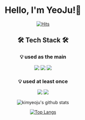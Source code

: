 
<div align=center>	
  
# Hello, I'm YeoJu!🌈
  
</div>

<div align=center>	
  
[![Hits](https://hits.seeyoufarm.com/api/count/incr/badge.svg?url=https%3A%2F%2Fgithub.com%2Fkimyeoju&count_bg=%23E1ECC8&title_bg=%23A0C49D&icon=github.svg&icon_color=%23FFFFFF&title=GITHUB&edge_flat=false)](https://github.com/kimyeoju)
  
</div>

<div align=center>	
  

## 🛠 ️Tech Stack 🛠 

### 💡 used as the main

   <img src="https://img.shields.io/badge/Django-092E20?style=flat&logo=Django&logoColor=white"/> <img src="https://img.shields.io/badge/Python-3776AB?style=flat&logo=Python&logoColor=white"/> <img src="https://img.shields.io/badge/MySQL-3776AB?style=flat&logo=MySQL&logoColor=white"/>


### 💡 used at least once

<img src="https://img.shields.io/badge/HTML5-E34F26?style=flat&logo=HTML5&logoColor=white"/> <img src="https://img.shields.io/badge/CSS3-1572B6?style=flat&logo=CSS3&logoColor=white"/>


![kimyeoju's github stats](https://github-readme-stats.vercel.app/api?username=kimyeoju&show_icons=true&count_private=true&theme=merko)

[![Top Langs](https://github-readme-stats.vercel.app/api/top-langs/?username=kimyeoju&layout=compact)](https://github.com/kimyeoju/github-readme-stats)


</div>

